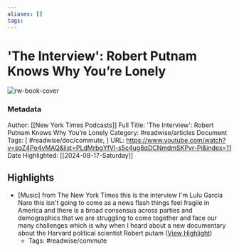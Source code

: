 ```yaml
---
aliases: []
tags:
---
```

# 'The Interview': Robert Putnam Knows Why You’re Lonely

![rw-book-cover](https://i.ytimg.com/vi/sqZ4Po4vMAQ/hqdefault.jpg?sqp=-oaymwE9CNACELwBSFryq4qpAy8IARUAAAAAGAElAADIQj0AgKJDeAHwAQH4AbYIgALeBIoCDAgAEAEYZSBlKGUwDw==&rs=AOn4CLC2VyzHkjBOjLsjW8xa4JO9JcAA1Q)
### Metadata
Author: [[New York Times Podcasts]]
Full Title: 'The Interview': Robert Putnam Knows Why You’re Lonely
Category: #readwise/articles
Document Tags: [ #readwise/doc/commute, ]
URL: https://www.youtube.com/watch?v=sqZ4Po4vMAQ&list=PLdMrbgYfVl-s5c4ug8qDCNmdmSKPvr-Pi&index=11
Date Highlighted: [[2024-08-17-Saturday]]

## Highlights
- [Music] from The New York Times this is the interview I'm Lulu Garcia Naro this isn't going to come as a news flash things feel fragile in America and there is a broad consensus across parties and demographics that we are struggling to come together and face our many challenges which is why when I heard about a new documentary about the Harvard political scientist Robert putam ([View Highlight](https://read.readwise.io/read/01j5ge0ewkpxnpxq2avmyx5rqv))
    - Tags: #readwise/commute 
